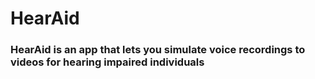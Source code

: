# HearAid

### HearAid is an app that lets you simulate voice recordings to videos for hearing impaired individuals
